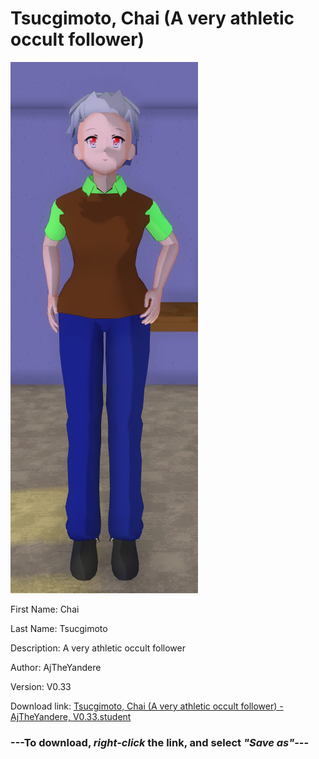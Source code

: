 # Tsucgimoto, Chai (A very athletic occult follower)

<img src = "https://raw.githubusercontent.com/Arbiter1223/Daigaku-Gurashi-Custom-Students/master/Students/Files/Tsucgimoto%2C%20Chai%20(A%20very%20athletic%20occult%20follower).png">

First Name: Chai

Last Name: Tsucgimoto

Description: A very athletic occult follower

Author: AjTheYandere

Version: V0.33

Download link: <a href="https://raw.githubusercontent.com/Arbiter1223/Daigaku-Gurashi-Custom-Students/master/Students/Files/Tsucgimoto%2C%20Chai%20(A%20very%20athletic%20occult%20follower)%20-%20AjTheYandere%2C%20V0.33.student">Tsucgimoto, Chai (A very athletic occult follower) - AjTheYandere, V0.33.student</a>

### ---**To download, _right-click_ the link, and select _"Save as"_**---
